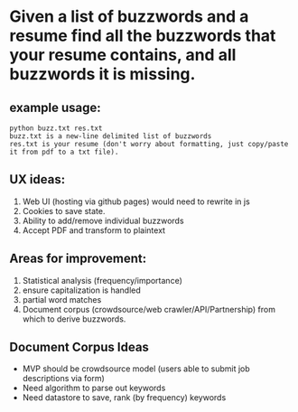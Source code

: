 
# Given a list of buzzwords and a resume find all the buzzwords that your resume contains, and all buzzwords it is missing.


## example usage: 
``` 
python buzz.txt res.txt
buzz.txt is a new-line delimited list of buzzwords
res.txt is your resume (don't worry about formatting, just copy/paste it from pdf to a txt file).
```

## UX ideas:
1. Web UI (hosting via github pages) would need to rewrite in js
2. Cookies to save state.
3. Ability to add/remove individual buzzwords
4. Accept PDF and transform to plaintext

## Areas for improvement:

1. Statistical analysis (frequency/importance)
2. ensure capitalization is handled
3. partial word matches
4. Document corpus (crowdsource/web crawler/API/Partnership) from which to derive buzzwords. 

## Document Corpus Ideas
  * MVP should be crowdsource model (users able to submit job descriptions via form)
  * Need algorithm to parse out keywords
  * Need datastore to save, rank (by frequency) keywords
